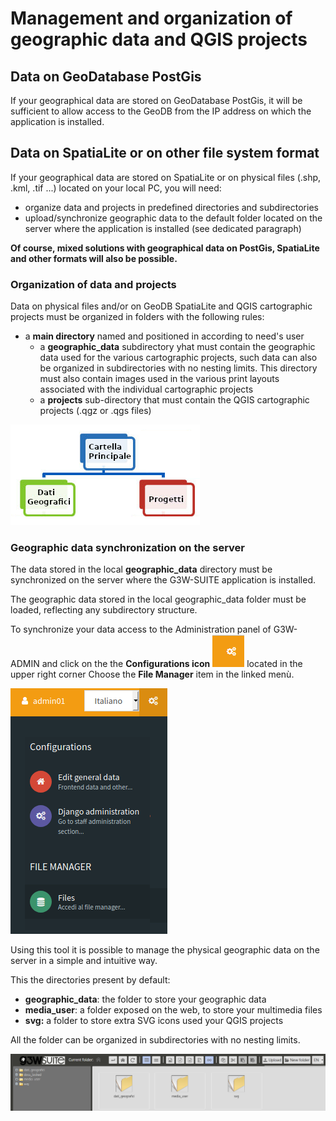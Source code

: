 #  Management and organization of geographic data and QGIS projects
## Data on GeoDatabase PostGis

If your geographical data are stored on GeoDatabase PostGis, it will be sufficient to allow access to the GeoDB from the IP address on which the application is installed.

## Data on SpatiaLite or on other file system format

If your geographical data are stored on SpatiaLite or on physical files (.shp, .kml, .tif ...) located on your local PC, you will need:
* organize data and projects in predefined directories and subdirectories
* upload/synchronize geographic data to the default folder located on the server where the application is installed (see dedicated paragraph)

**Of course, mixed solutions with geographical data on PostGis, SpatiaLite and other formats will also be possible.**

### Organization of data and projects

Data on physical files and/or on GeoDB SpatiaLite and QGIS cartographic projects must be organized in folders with the following rules:
 * a **main directory** named and positioned in according to need's user
   * a **geographic_data** subdirectory yhat must contain the geographic data used for the various cartographic projects, such data can also be organized in subdirectories with no nesting limits.
     This directory must also contain images used in the various print layouts associated with the individual cartographic projects
   * a **projects** sub-directory that must contain the QGIS cartographic projects (.qgz or .qgs files)

![Data management](images/manual/datamanagement.png)

### Geographic data synchronization on the server

The data stored in the local **geographic_data** directory must be synchronized on the server where the G3W-SUITE application is installed.

The geographic data stored in the local geographic_data folder must be loaded, reflecting any subdirectory structure.

To synchronize your data access to the Administration panel of G3W-ADMIN and click on the the **Configurations icon** ![Configuration icon](images/manual/rightmenuicon.png) located in the upper right corner
Choose the **File Manager** item in the linked menù.

![Data management](images/manual/g3wsuite_administration_configuration_menu.png)

Using this tool it is possible to manage the physical geographic data on the server in a simple and intuitive way.

This the directories present by default:
 * **geographic_data**: the folder to store your geographic data
 * **media_user**: a folder exposed on the web, to store your multimedia files
 * **svg:** a folder to store extra SVG icons used your QGIS projects

All the folder can be organized in subdirectories with no nesting limits.

![Data management](images/manual/g3wsuite_administration_file_manager.png)
